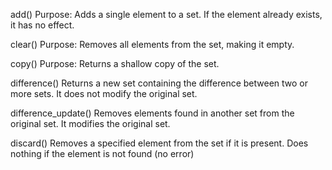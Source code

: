 add()
Purpose: Adds a single element to a set. If the element already exists, it has no effect.

clear()
Purpose: Removes all elements from the set, making it empty.

copy()
Purpose: Returns a shallow copy of the set.

difference()
Returns a new set containing the difference between two or more sets. It does not modify the original set.

difference_update()
Removes elements found in another set from the original set. It modifies the original set.

discard()
Removes a specified element from the set if it is present. Does nothing if the element is not found (no error)